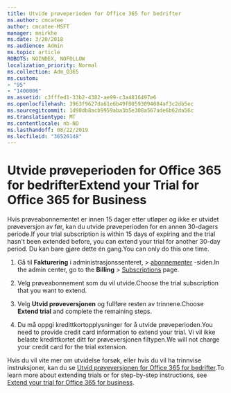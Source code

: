 ```yaml
---
title: Utvide prøveperioden for Office 365 for bedrifter
ms.author: cmcatee
author: cmcatee-MSFT
manager: mnirkhe
ms.date: 3/20/2018
ms.audience: Admin
ms.topic: article
ROBOTS: NOINDEX, NOFOLLOW
localization_priority: Normal
ms.collection: Adm_O365
ms.custom:
- "95"
- "1400006"
ms.assetid: c3fffed1-33b2-4382-ae99-c3a4816497e6
ms.openlocfilehash: 3963f9627da61e6b49f00593094084af3c2db5ec
ms.sourcegitcommit: 1d98db8acb9959aba3b5e308a567ade6b62da56c
ms.translationtype: MT
ms.contentlocale: nb-NO
ms.lasthandoff: 08/22/2019
ms.locfileid: "36526148"
---
```

# <a name="extend-your-trial-for-office-365-for-business"></a><span data-ttu-id="57833-102">Utvide prøveperioden for Office 365 for bedrifter</span><span class="sxs-lookup"><span data-stu-id="57833-102">Extend your Trial for Office 365 for Business</span></span>

<span data-ttu-id="57833-103">Hvis prøveabonnementet er innen 15 dager etter utløper og ikke er utvidet prøveversjon av før, kan du utvide prøveperioden for en annen 30-dagers periode.</span><span class="sxs-lookup"><span data-stu-id="57833-103">If your trial subscription is within 15 days of expiring and the trial hasn't been extended before, you can extend your trial for another 30-day period.</span></span> <span data-ttu-id="57833-104">Du kan bare gjøre dette én gang.</span><span class="sxs-lookup"><span data-stu-id="57833-104">You can only do this one time.</span></span>
  
1. <span data-ttu-id="57833-105">Gå til **Fakturering** i administrasjonssenteret, \> [abonnementer](https://go.microsoft.com/fwlink/p/?linkid=842054) -siden.</span><span class="sxs-lookup"><span data-stu-id="57833-105">In the admin center, go to the **Billing** \> [Subscriptions](https://go.microsoft.com/fwlink/p/?linkid=842054) page.</span></span>

2. <span data-ttu-id="57833-106">Velg prøveabonnement som du vil utvide.</span><span class="sxs-lookup"><span data-stu-id="57833-106">Choose the trial subscription that you want to extend.</span></span>

3. <span data-ttu-id="57833-107">Velg **Utvid prøveversjonen** og fullføre resten av trinnene.</span><span class="sxs-lookup"><span data-stu-id="57833-107">Choose **Extend trial** and complete the remaining steps.</span></span>

4. <span data-ttu-id="57833-108">Du må oppgi kredittkortopplysninger for å utvide prøveperioden.</span><span class="sxs-lookup"><span data-stu-id="57833-108">You need to provide credit card information to extend your trial.</span></span> <span data-ttu-id="57833-109">Vi vil ikke belaste kredittkortet ditt for prøveversjonen filtypen.</span><span class="sxs-lookup"><span data-stu-id="57833-109">We will not charge your credit card for the trial extension.</span></span>

<span data-ttu-id="57833-110">Hvis du vil vite mer om utvidelse forsøk, eller hvis du vil ha trinnvise instruksjoner, kan du se [Utvid prøveversjonen for Office 365 for bedrifter](https://docs.microsoft.com/office365/admin/subscriptions-and-billing/extend-your-trial).</span><span class="sxs-lookup"><span data-stu-id="57833-110">To learn more about extending trials or for step-by-step instructions, see [Extend your trial for Office 365 for business](https://docs.microsoft.com/office365/admin/subscriptions-and-billing/extend-your-trial).</span></span>